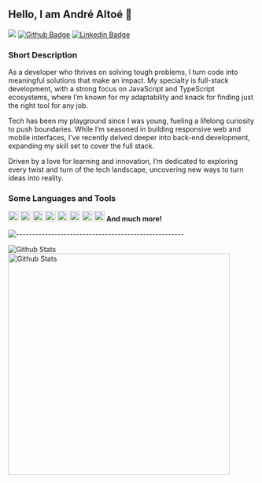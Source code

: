 ## Hello, I am André Altoé 👋
![](https://komarev.com/ghpvc/?username=faakit)
[![Github Badge](https://img.shields.io/badge/-Github-000?style=flat-square&logo=Github&logoColor=white&link=https://github.com/faakit)](https://github.com/faakit)
[![Linkedin Badge](https://img.shields.io/badge/-LinkedIn-blue?style=flat-square&logo=Linkedin&logoColor=white&link=https://www.linkedin.com/in/andre-altoe)](https://www.linkedin.com/in/andre-altoe)

### Short Description
As a developer who thrives on solving tough problems, I turn code into meaningful solutions that make an impact. My specialty is full-stack development, with a strong focus on JavaScript and TypeScript ecosystems, where I’m known for my adaptability and knack for finding just the right tool for any job.

Tech has been my playground since I was young, fueling a lifelong curiosity to push boundaries. While I’m seasoned in building responsive web and mobile interfaces, I’ve recently delved deeper into back-end development, expanding my skill set to cover the full stack.

Driven by a love for learning and innovation, I’m dedicated to exploring every twist and turn of the tech landscape, uncovering new ways to turn ideas into reality.

### Some Languages and Tools

<a href="https://www.typescriptlang.org/" title="Typescript"><img src="https://github.com/get-icon/geticon/raw/master/icons/typescript-icon.svg" alt="Typescript" width="21px" height="21px"></a>
<a href="https://developer.mozilla.org/en-US/docs/Web/JavaScript" title="JavaScript"><img src="https://github.com/get-icon/geticon/raw/master/icons/javascript.svg" alt="JavaScript" width="21px" height="21px"></a>
<a href="https://reactjs.org/" title="React"><img src="https://github.com/get-icon/geticon/raw/master/icons/react.svg" alt="React" width="21px" height="21px"></a>
<a href="https://www.w3.org/TR/CSS/" title="CSS3"><img src="https://github.com/get-icon/geticon/raw/master/icons/css-3.svg" alt="CSS3" width="21px" height="21px"></a>
<a href="https://www.w3.org/TR/html5/" title="HTML5"><img src="https://github.com/get-icon/geticon/raw/master/icons/html-5.svg" alt="HTML5" width="21px" height="21px"></a>
<a href="https://nodejs.org/" title="Node.js"><img src="https://github.com/get-icon/geticon/raw/master/icons/nodejs-icon.svg" alt="Node.js" width="21px" height="21px"></a>
<a href="https://yarnpkg.com/" title="Yarn"><img src="https://github.com/get-icon/geticon/raw/master/icons/yarn.svg" alt="Yarn" width="21px" height="21px"></a>
<a href="https://code.visualstudio.com/" title="Visual Studio Code"><img src="https://github.com/get-icon/geticon/raw/master/icons/visual-studio-code.svg" alt="Visual Studio Code" width="21px" height="21px"></a>
**And much more!**


![-----------------------------------------------------](https://raw.githubusercontent.com/andreasbm/readme/master/assets/lines/rainbow.png)

<img align="left" alt="Github Stats" src="https://github-readme-stats.vercel.app/api/top-langs/?username=faakit&layout=compact" />
<img align="left" width="450px" alt="Github Stats" src="https://github-readme-stats.vercel.app/api?username=faakit&show_icons=true&hide_border=true&include_all_commits=true&count_private=true&hide=issues,contribs&line_height=36" />
